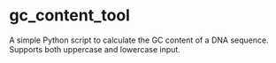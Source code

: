 # gc_content_tool
A simple Python script to calculate the GC content of a DNA sequence. Supports both uppercase and lowercase input.
